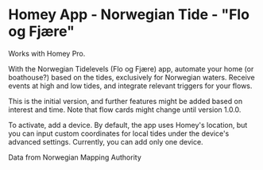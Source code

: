# Homey App - Norwegian Tide - "Flo og Fjære"

Works with Homey Pro.

With the Norwegian Tidelevels (Flo og Fjære) app, automate your home (or boathouse?) based on the tides, exclusively for Norwegian waters. Receive events at high and low tides, and integrate relevant triggers for your flows.

This is the initial version, and further features might be added based on interest and time. Note that flow cards might change until version 1.0.0.

To activate, add a device. By default, the app uses Homey's location, but you can input custom coordinates for local tides under the device's advanced settings. Currently, you can add only one device.

Data from Norwegian Mapping Authority
